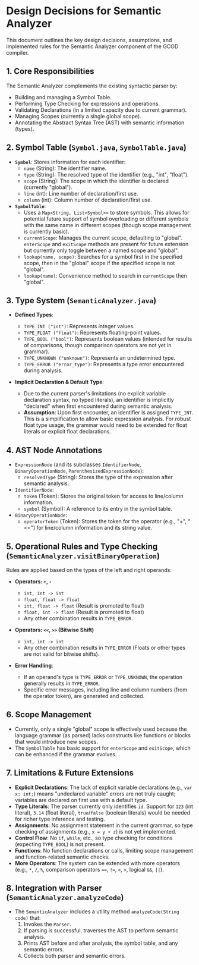 # Design Decisions for Semantic Analyzer

This document outlines the key design decisions, assumptions, and implemented rules for the Semantic Analyzer component of the GCOD compiler.

## 1. Core Responsibilities

The Semantic Analyzer complements the existing syntactic parser by:
- Building and managing a Symbol Table.
- Performing Type Checking for expressions and operations.
- Validating Declarations (in a limited capacity due to current grammar).
- Managing Scopes (currently a single global scope).
- Annotating the Abstract Syntax Tree (AST) with semantic information (types).

## 2. Symbol Table (`Symbol.java`, `SymbolTable.java`)

- **`Symbol`**: Stores information for each identifier:
    - `name` (String): The identifier name.
    - `type` (String): The resolved type of the identifier (e.g., "int", "float").
    - `scope` (String): The scope in which the identifier is declared (currently "global").
    - `line` (int): Line number of declaration/first use.
    - `column` (int): Column number of declaration/first use.
- **`SymbolTable`**:
    - Uses a `Map<String, List<Symbol>>` to store symbols. This allows for potential future support of symbol overloading or different symbols with the same name in different scopes (though scope management is currently basic).
    - `currentScope`: Manages the current scope, defaulting to "global". `enterScope` and `exitScope` methods are present for future extension but currently only toggle between a named scope and "global".
    - `lookup(name, scope)`: Searches for a symbol first in the specified scope, then in the "global" scope if the specified scope is not "global".
    - `lookup(name)`: Convenience method to search in `currentScope` then "global".

## 3. Type System (`SemanticAnalyzer.java`)

- **Defined Types**:
    - `TYPE_INT ("int")`: Represents integer values.
    - `TYPE_FLOAT ("float")`: Represents floating-point values.
    - `TYPE_BOOL ("bool")`: Represents boolean values (intended for results of comparisons, though comparison operators are not yet in grammar).
    - `TYPE_UNKNOWN ("unknown")`: Represents an undetermined type.
    - `TYPE_ERROR ("error_type")`: Represents a type error encountered during analysis.

- **Implicit Declaration & Default Type**:
    - Due to the current parser's limitations (no explicit variable declaration syntax, no typed literals), an identifier is implicitly "declared" when first encountered during semantic analysis.
    - **Assumption**: Upon first encounter, an identifier is assigned `TYPE_INT`. This is a simplification to allow basic expression analysis. For robust float type usage, the grammar would need to be extended for float literals or explicit float declarations.

## 4. AST Node Annotations

- `ExpressionNode` (and its subclasses `IdentifierNode`, `BinaryOperationNode`, `ParenthesizedExpressionNode`):
    - `resolvedType` (String): Stores the type of the expression after semantic analysis.
- `IdentifierNode`:
    - `token` (Token): Stores the original token for access to line/column information.
    - `symbol` (Symbol): A reference to its entry in the symbol table.
- `BinaryOperationNode`:
    - `operatorToken` (Token): Stores the token for the operator (e.g., "+", "<<") for line/column information and its string value.

## 5. Operational Rules and Type Checking (`SemanticAnalyzer.visitBinaryOperation`)

Rules are applied based on the types of the left and right operands:

- **Operators: `+`, `-`**
    - `int, int -> int`
    - `float, float -> float`
    - `int, float -> float` (Result is promoted to float)
    - `float, int -> float` (Result is promoted to float)
    - Any other combination results in `TYPE_ERROR`.

- **Operators: `<<`, `>>` (Bitwise Shift)**
    - `int, int -> int`
    - Any other combination results in `TYPE_ERROR` (Floats or other types are not valid for bitwise shifts).

- **Error Handling**:
    - If an operand's type is `TYPE_ERROR` or `TYPE_UNKNOWN`, the operation generally results in `TYPE_ERROR`.
    - Specific error messages, including line and column numbers (from the operator token), are generated and collected.

## 6. Scope Management

- Currently, only a single "global" scope is effectively used because the language grammar (as parsed) lacks constructs like functions or blocks that would introduce new scopes.
- The `SymbolTable` has basic support for `enterScope` and `exitScope`, which can be enhanced if the grammar evolves.

## 7. Limitations & Future Extensions

- **Explicit Declarations**: The lack of explicit variable declarations (e.g., `var x: int;`) means "undeclared variable" errors are not truly caught; variables are declared on first use with a default type.
- **Type Literals**: The parser currently only identifies `id`. Support for `123` (int literal), `3.14` (float literal), `true`/`false` (boolean literals) would be needed for richer type inference and testing.
- **Assignments**: No assignment statement in the current grammar, so type checking of assignments (e.g., `x = y + z`) is not yet implemented.
- **Control Flow**: No `if`, `while`, etc., so type checking for conditions (expecting `TYPE_BOOL`) is not present.
- **Functions**: No function declarations or calls, limiting scope management and function-related semantic checks.
- **More Operators**: The system can be extended with more operators (e.g., `*`, `/`, `%`, comparison operators `==`, `!=`, `<`, `>`, logical `&&`, `||`).

## 8. Integration with Parser (`SemanticAnalyzer.analyzeCode`)

- The `SemanticAnalyzer` includes a utility method `analyzeCode(String code)` that:
    1. Invokes the `Parser`.
    2. If parsing is successful, traverses the AST to perform semantic analysis.
    3. Prints AST before and after analysis, the symbol table, and any semantic errors.
    4. Collects both parser and semantic errors. 